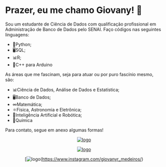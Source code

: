 # Prazer, eu me chamo Giovany! 👋

Sou um estudante de Ciência de Dados com qualificação profissional em Administração de Banco de Dados pelo SENAI. Faço códigos nas seguintes linguagens:
- 🐍Python;
- 🖥SQL;
- 📊R;
- 🤖C++ para Arduino

As áreas que me fascinam, seja para atuar ou por puro fascínio mesmo, são:
- 📊Ciência de Dados, Análise de Dados e Estatística;
- 🖥Banco de Dados;
- ∞Matemática;
- ⚛Física, Astronomia e Eletrônica;
- 🤖Inteligência Artificial e Robótica;
- 🧪Química


Para contato, segue em anexo algumas formas!

<div align= center>

[![logo](https://cdn-icons-png.flaticon.com/256/174/174857.png)](https://br.linkedin.com/in/giovanyrezende)

[![logo](https://logospng.org/download/gmail/logo-gmail-256.png)](mailto:giovanyrmedeiros@gmail.com)

[![logo](https://upload.wikimedia.org/wikipedia/commons/thumb/a/a5/Instagram_icon.png/600px-Instagram_icon.png)(https://www.instagram.com/giovanyr_medeiros/)

</div>
